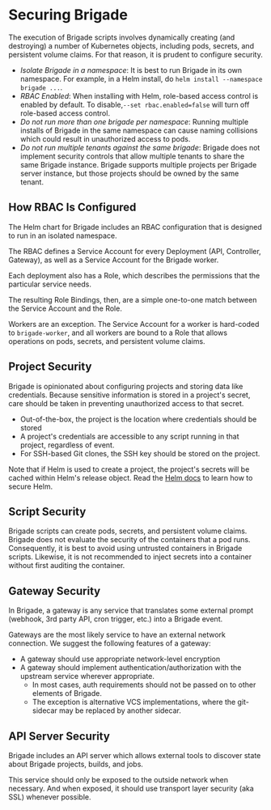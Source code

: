 # Securing Brigade

The execution of Brigade scripts involves dynamically creating (and destroying) a
number of Kubernetes objects, including pods, secrets, and persistent volume claims.
For that reason, it is prudent to configure security.

- *Isolate Brigade in a namespace*: It is best to run Brigade in its own namespace. For example,
  in a Helm install, do `helm install --namespace brigade ...`.
- *RBAC Enabled*: When installing with Helm, role-based access control is enabled by default.
  To disable,`--set rbac.enabled=false` will turn off role-based access control.
- *Do not run more than one brigade per namespace*: Running multiple installs of Brigade
  in the same namespace can cause naming collisions which could result in
  unauthorized access to pods.
- *Do not run multiple tenants against the same brigade*: Brigade does not implement
  security controls that allow multiple tenants to share the same Brigade instance.
  Brigade supports multiple projects per Brigade server instance, but those projects
  should be owned by the same tenant.

## How RBAC Is Configured

The Helm chart for Brigade includes an RBAC configuration that is designed to run in
an isolated namespace.

The RBAC defines a Service Account for every Deployment (API, Controller, Gateway),
as well as a Service Account for the Brigade worker.

Each deployment also has a Role, which describes the permissions that the particular
service needs.

The resulting Role Bindings, then, are a simple one-to-one match between the
Service Account and the Role.

Workers are an exception. The Service Account for a worker is hard-coded to `brigade-worker`,
and all workers are bound to a Role that allows operations on pods, secrets, and
persistent volume claims.

## Project Security

Brigade is opinionated about configuring projects and storing data like credentials.
Because sensitive information is stored in a project's secret, care should be
taken in preventing unauthorized access to that secret.

- Out-of-the-box, the project is the location where credentials should be stored
- A project's credentials are accessible to any script running in that project,
  regardless of event.
- For SSH-based Git clones, the SSH key should be stored on the project.

Note that if Helm is used to create a project, the project's secrets will be cached
within Helm's release object. Read the [Helm docs](http://helm.sh) to learn how
to secure Helm.

## Script Security

Brigade scripts can create pods, secrets, and persistent volume claims. Brigade does not
evaluate the security of the containers that a pod runs. Consequently, it is best
to avoid using untrusted containers in Brigade scripts. Likewise, it is not recommended
to inject secrets into a container without first auditing the container.

## Gateway Security

In Brigade, a gateway is any service that translates some external prompt (webhook,
3rd party API, cron trigger, etc.) into a Brigade event.

Gateways are the most likely service to have an external network connection. We
suggest the following features of a gateway:

- A gateway should use appropriate network-level encryption
- A gateway should implement authentication/authorization with the upstream service
  wherever appropriate.
  - In most cases, auth requirements should not be passed on to other elements of
    Brigade.
  - The exception is alternative VCS implementations, where the git-sidecar may
    be replaced by another sidecar.

## API Server Security

Brigade includes an API server which allows external tools to discover state about
Brigade projects, builds, and jobs.

This service should only be exposed to the outside network when necessary. And
when exposed, it should use transport layer security (aka SSL) whenever possible.

